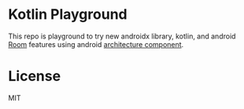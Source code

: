 # Kotlin Playground
This repo is playground to try new androidx library, kotlin, and android [Room](https://developer.android.com/topic/libraries/architecture/room) features using android [architecture component](https://developer.android.com/topic/libraries/architecture/).

# License
MIT

